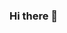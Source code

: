 ### Hi there 👋

<!--
**RabiCB/RabiCB** is a ✨ _special_ ✨ repository because its `README.md` (this file) appears on your GitHub profile.

Here are some ideas to get you started:

A Frontend Developer

